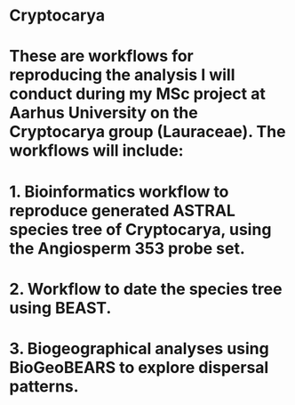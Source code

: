 # Cryptocarya

# These are workflows for reproducing the analysis I will conduct during my MSc project at Aarhus University on the Cryptocarya group (Lauraceae). The workflows will include:
# 1. Bioinformatics workflow to reproduce generated ASTRAL species tree of Cryptocarya, using the Angiosperm 353 probe set.
# 2. Workflow to date the species tree using BEAST.
# 3. Biogeographical analyses using BioGeoBEARS to explore dispersal patterns.
